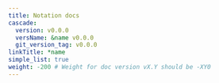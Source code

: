 ```yaml
---
title: Notation docs
cascade:
  version: v0.0.0
  versName: &name v0.0.0
  git_version_tag: v0.0.0
linkTitle: *name
simple_list: true
weight: -200 # Weight for doc version vX.Y should be -XY0
---
```


